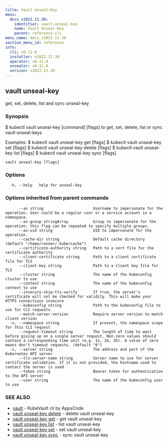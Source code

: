 ```yaml
---
title: Vault Unseal-Key
menu:
  docs_v2022.11.30:
    identifier: vault-unseal-key
    name: Vault Unseal-Key
    parent: reference-cli
menu_name: docs_v2022.11.30
section_menu_id: reference
info:
  cli: v0.11.0
  installer: v2022.11.30
  operator: v0.11.0
  unsealer: v0.11.0
  version: v2022.11.30
---
```


## vault unseal-key

get, set, delete, list and sync unseal-key

### Synopsis


$ kubectl vault unseal-key [command] [flags] to get, set, delete, list or sync vault unseal-keys

Examples:
 $ kubectl vault unseal-key get [flags]
 $ kubectl vault unseal-key set [flags]
 $ kubectl vault unseal-key delete [flags]
 $ kubectl vault unseal-key list [flags]
 $ kubectl vault unseal-key sync [flags]


```
vault unseal-key [flags]
```

### Options

```
  -h, --help   help for unseal-key
```

### Options inherited from parent commands

```
      --as string                      Username to impersonate for the operation. User could be a regular user or a service account in a namespace.
      --as-group stringArray           Group to impersonate for the operation, this flag can be repeated to specify multiple groups.
      --as-uid string                  UID to impersonate for the operation.
      --cache-dir string               Default cache directory (default "/home/runner/.kube/cache")
      --certificate-authority string   Path to a cert file for the certificate authority
      --client-certificate string      Path to a client certificate file for TLS
      --client-key string              Path to a client key file for TLS
      --cluster string                 The name of the kubeconfig cluster to use
      --context string                 The name of the kubeconfig context to use
      --insecure-skip-tls-verify       If true, the server's certificate will not be checked for validity. This will make your HTTPS connections insecure
      --kubeconfig string              Path to the kubeconfig file to use for CLI requests.
      --match-server-version           Require server version to match client version
  -n, --namespace string               If present, the namespace scope for this CLI request
      --request-timeout string         The length of time to wait before giving up on a single server request. Non-zero values should contain a corresponding time unit (e.g. 1s, 2m, 3h). A value of zero means don't timeout requests. (default "0")
  -s, --server string                  The address and port of the Kubernetes API server
      --tls-server-name string         Server name to use for server certificate validation. If it is not provided, the hostname used to contact the server is used
      --token string                   Bearer token for authentication to the API server
      --user string                    The name of the kubeconfig user to use
```

### SEE ALSO

* [vault](/docs/v2022.11.30/reference/cli/vault)	 - KubeVault cli by AppsCode
* [vault unseal-key delete](/docs/v2022.11.30/reference/cli/vault_unseal-key_delete)	 - delete vault unseal-key
* [vault unseal-key get](/docs/v2022.11.30/reference/cli/vault_unseal-key_get)	 - get vault unseal-key
* [vault unseal-key list](/docs/v2022.11.30/reference/cli/vault_unseal-key_list)	 - list vault unseal-key
* [vault unseal-key set](/docs/v2022.11.30/reference/cli/vault_unseal-key_set)	 - set vault unseal-key
* [vault unseal-key sync](/docs/v2022.11.30/reference/cli/vault_unseal-key_sync)	 - sync vault unseal-key

